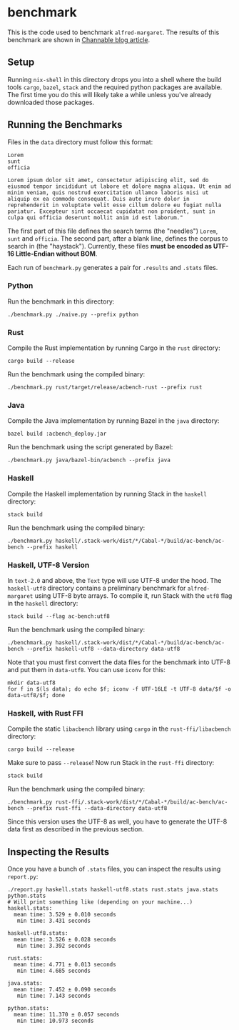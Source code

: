 # benchmark

This is the code used to benchmark `alfred-margaret`.
The results of this benchmark are shown in [Channable blog article](https://www.channable.com/tech/how-we-made-haskell-search-strings-as-fast-as-rust).

## Setup

Running `nix-shell` in this directory drops you into a shell where the build tools `cargo`, `bazel`, `stack` and the required python packages are available.
The first time you do this will likely take a while unless you've already downloaded those packages.

## Running the Benchmarks

Files in the `data` directory must follow this format:

```
Lorem
sunt
officia

Lorem ipsum dolor sit amet, consectetur adipiscing elit, sed do eiusmod tempor incididunt ut labore et dolore magna aliqua. Ut enim ad minim veniam, quis nostrud exercitation ullamco laboris nisi ut aliquip ex ea commodo consequat. Duis aute irure dolor in reprehenderit in voluptate velit esse cillum dolore eu fugiat nulla pariatur. Excepteur sint occaecat cupidatat non proident, sunt in culpa qui officia deserunt mollit anim id est laborum."
```

The first part of this file defines the search terms (the "needles") `Lorem`, `sunt` and `officia`.
The second part, after a blank line, defines the corpus to search in  (the "haystack").
Currently, these files **must be encoded as UTF-16 Little-Endian without BOM**.

Each run of `benchmark.py` generates a pair for `.results` and `.stats` files.

### Python

Run the benchmark in this directory:

```
./benchmark.py ./naive.py --prefix python
```

### Rust

Compile the Rust implementation by running Cargo in the `rust` directory:

```
cargo build --release
```

Run the benchmark using the compiled binary:

```
./benchmark.py rust/target/release/acbench-rust --prefix rust
```

### Java

Compile the Java implementation by running Bazel in the `java` directory:

```
bazel build :acbench_deploy.jar
```

Run the benchmark using the script generated by Bazel:

```
./benchmark.py java/bazel-bin/acbench --prefix java
```

### Haskell

Compile the Haskell implementation by running Stack in the `haskell` directory:

```
stack build
```

Run the benchmark using the compiled binary:

```
./benchmark.py haskell/.stack-work/dist/*/Cabal-*/build/ac-bench/ac-bench --prefix haskell
```

### Haskell, UTF-8 Version

In `text-2.0` and above, the `Text` type will use UTF-8 under the hood.
The `haskell-utf8` directory contains a preliminary benchmark for `alfred-margaret` using UTF-8 byte arrays.
To compile it, run Stack with the `utf8` flag in the `haskell` directory:

```
stack build --flag ac-bench:utf8
```

Run the benchmark using the compiled binary:

```
./benchmark.py haskell/.stack-work/dist/*/Cabal-*/build/ac-bench/ac-bench --prefix haskell-utf8 --data-directory data-utf8
```

Note that you must first convert the data files for the benchmark into UTF-8 and put them in `data-utf8`.
You can use `iconv` for this:

```
mkdir data-utf8
for f in $(ls data); do echo $f; iconv -f UTF-16LE -t UTF-8 data/$f -o data-utf8/$f; done
```

### Haskell, with Rust FFI

Compile the static `libacbench` library using `cargo` in the `rust-ffi/libacbench` directory:

```
cargo build --release
```

Make sure to pass `--release`! Now run Stack in the `rust-ffi` directory:

```
stack build
```

Run the benchmark using the compiled binary:

```
./benchmark.py rust-ffi/.stack-work/dist/*/Cabal-*/build/ac-bench/ac-bench --prefix rust-ffi --data-directory data-utf8
```

Since this version uses the UTF-8 as well, you have to generate the UTF-8 data first as described in the previous section.

## Inspecting the Results

Once you have a bunch of `.stats` files, you can inspect the results using `report.py`:

```
./report.py haskell.stats haskell-utf8.stats rust.stats java.stats python.stats
# Will print something like (depending on your machine...)
haskell.stats:
  mean time: 3.529 ± 0.010 seconds
   min time: 3.431 seconds

haskell-utf8.stats:
  mean time: 3.526 ± 0.028 seconds
   min time: 3.392 seconds

rust.stats:
  mean time: 4.771 ± 0.013 seconds
   min time: 4.685 seconds

java.stats:
  mean time: 7.452 ± 0.090 seconds
   min time: 7.143 seconds

python.stats:
  mean time: 11.370 ± 0.057 seconds
   min time: 10.973 seconds
```
